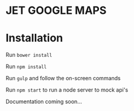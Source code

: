 JET GOOGLE MAPS
======================

# Installation
Run `bower install`

Run `npm install`

Run `gulp` and follow the on-screen commands

Run `npm start` to run a node server to mock api's

Documentation coming soon...